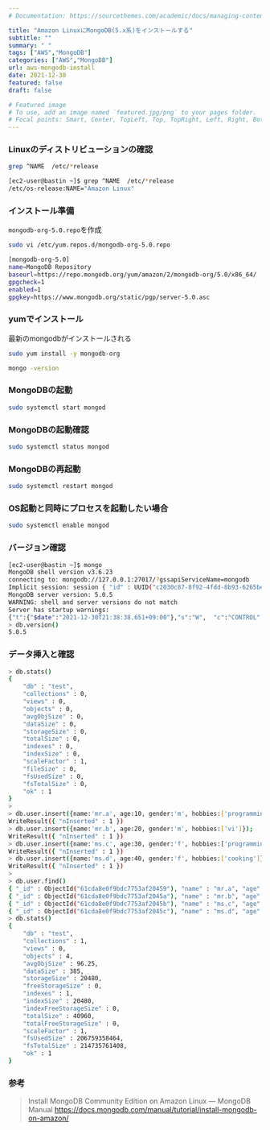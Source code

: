 ```yaml
---
# Documentation: https://sourcethemes.com/academic/docs/managing-content/

title: "Amazon LinuxにMongoDB(5.x系)をインストールする"
subtitle: ""
summary: " "
tags: ["AWS","MongoDB"]
categories: ["AWS","MongoDB"]
url: aws-mongodb-install
date: 2021-12-30
featured: false
draft: false

# Featured image
# To use, add an image named `featured.jpg/png` to your pages folder.
# Focal points: Smart, Center, TopLeft, Top, TopRight, Left, Right, BottomLeft, Bottom, Bott
---
```


### Linuxのディストリビューションの確認

```sh
grep ^NAME  /etc/*release
```

```sh
[ec2-user@bastin ~]$ grep ^NAME  /etc/*release
/etc/os-release:NAME="Amazon Linux"
```

### インストール準備

`mongodb-org-5.0.repo`を作成

```sh
sudo vi /etc/yum.repos.d/mongodb-org-5.0.repo
```

```sh
[mongodb-org-5.0]
name=MongoDB Repository
baseurl=https://repo.mongodb.org/yum/amazon/2/mongodb-org/5.0/x86_64/
gpgcheck=1
enabled=1
gpgkey=https://www.mongodb.org/static/pgp/server-5.0.asc
```

### yumでインストール

最新のmongodbがインストールされる

```sh
sudo yum install -y mongodb-org
```

```sh
mongo -version
```

### MongoDBの起動

```sh
sudo systemctl start mongod
```

### MongoDBの起動確認

```sh
sudo systemctl status mongod
```

### MongoDBの再起動

```sh
sudo systemctl restart mongod
```

### OS起動と同時にプロセスを起動したい場合

```sh
sudo systemctl enable mongod
```

### バージョン確認

```sh
[ec2-user@bastin ~]$ mongo
MongoDB shell version v3.6.23
connecting to: mongodb://127.0.0.1:27017/?gssapiServiceName=mongodb
Implicit session: session { "id" : UUID("c2030c87-8f92-4fdd-8b93-6265be9fdc28") }
MongoDB server version: 5.0.5
WARNING: shell and server versions do not match
Server has startup warnings: 
{"t":{"$date":"2021-12-30T21:38:38.651+09:00"},"s":"W",  "c":"CONTROL",  "id":22120,   "ctx":"initandlisten","msg":"Access control is not enabled for the database. Read and write access to data and configuration is unrestricted","tags":["startupWarnings"]}
> db.version()
5.0.5
```

### データ挿入と確認

```sh
> db.stats()
{
	"db" : "test",
	"collections" : 0,
	"views" : 0,
	"objects" : 0,
	"avgObjSize" : 0,
	"dataSize" : 0,
	"storageSize" : 0,
	"totalSize" : 0,
	"indexes" : 0,
	"indexSize" : 0,
	"scaleFactor" : 1,
	"fileSize" : 0,
	"fsUsedSize" : 0,
	"fsTotalSize" : 0,
	"ok" : 1
}
> 
> db.user.insert({name:'mr.a', age:10, gender:'m', hobbies:['programming']});
WriteResult({ "nInserted" : 1 })
> db.user.insert({name:'mr.b', age:20, gender:'m', hobbies:['vi']});
WriteResult({ "nInserted" : 1 })
> db.user.insert({name:'ms.c', age:30, gender:'f', hobbies:['programming', 'vi']});
WriteResult({ "nInserted" : 1 })
> db.user.insert({name:'ms.d', age:40, gender:'f', hobbies:['cooking']});
WriteResult({ "nInserted" : 1 })
> 
> db.user.find()
{ "_id" : ObjectId("61cda8e0f9bdc7753af20459"), "name" : "mr.a", "age" : 10, "gender" : "m", "hobbies" : [ "programming" ] }
{ "_id" : ObjectId("61cda8e0f9bdc7753af2045a"), "name" : "mr.b", "age" : 20, "gender" : "m", "hobbies" : [ "vi" ] }
{ "_id" : ObjectId("61cda8e0f9bdc7753af2045b"), "name" : "ms.c", "age" : 30, "gender" : "f", "hobbies" : [ "programming", "vi" ] }
{ "_id" : ObjectId("61cda8e0f9bdc7753af2045c"), "name" : "ms.d", "age" : 40, "gender" : "f", "hobbies" : [ "cooking" ] }
> db.stats()
{
	"db" : "test",
	"collections" : 1,
	"views" : 0,
	"objects" : 4,
	"avgObjSize" : 96.25,
	"dataSize" : 385,
	"storageSize" : 20480,
	"freeStorageSize" : 0,
	"indexes" : 1,
	"indexSize" : 20480,
	"indexFreeStorageSize" : 0,
	"totalSize" : 40960,
	"totalFreeStorageSize" : 0,
	"scaleFactor" : 1,
	"fsUsedSize" : 206759358464,
	"fsTotalSize" : 214735761408,
	"ok" : 1
}
```

### 参考

> Install MongoDB Community Edition on Amazon Linux — MongoDB Manual https://docs.mongodb.com/manual/tutorial/install-mongodb-on-amazon/
